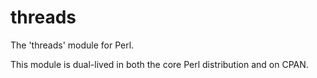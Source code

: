# threads
The 'threads' module for Perl.

This module is dual-lived in both the core Perl distribution and on CPAN.

